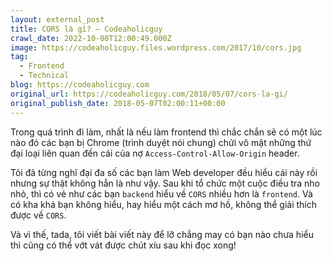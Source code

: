 ```yaml
---
layout: external_post
title: CORS là gì? – Codeaholicguy
crawl_date: 2022-10-08T12:00:49.000Z
image: https://codeaholicguy.files.wordpress.com/2017/10/cors.jpg
tag:
  - Frontend
  - Technical
blog: https://codeaholicguy.com
original_url: https://codeaholicguy.com/2018/05/07/cors-la-gi/
original_publish_date: 2018-05-07T02:00:11+00:00
---
```

Trong quá trình đi làm, nhất là nếu làm frontend thì chắc chắn sẽ có một lúc nào đó các bạn bị Chrome (trình duyệt nói chung) chửi vô mặt những thứ đại loại liên quan đến cái của nợ `Access-Control-Allow-Origin` header.

Tôi đã từng nghĩ đại đa số các bạn làm Web developer đều hiểu cái này rồi nhưng sự thật không hẳn là như vậy. Sau khi tổ chức một cuộc điều tra nho nhỏ, thì có vẻ như các bạn `backend` hiểu về `CORS` nhiều hơn là `frontend`. Và có kha khá bạn không hiểu, hay hiểu một cách mơ hồ, không thể giải thích được về `CORS`.

Và vì thế, tada, tôi viết bài viết này để lỡ chẳng may có bạn nào chưa hiểu thì cũng có thể vớt vát được chút xíu sau khi đọc xong!